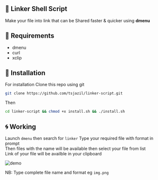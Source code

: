## 🌟 Linker Shell Script

Make your file into link that can be Shared faster & quicker using **dmenu**

📎 Requirements
--
- dmenu
- curl
- xclip

🚀 Installation 
--
For installation Clone this repo using git

```sh
git clone https://github.com/tsjazil/linker-script.git
```
Then 
```sh
cd linker-script && chmod +x install.sh && ./install.sh
```
🌀 Working 
--
Launch `dmenu` then search for `linker`  Type your required file with format in prompt <br>
Then files with the name will be available then select your file from list <br>
Link of your file will be availble in your clipboard <br>

![demo](https://raw.githubusercontent.com/tsjazil/linker-script/master/assets/arch.GIF)

NB: Type complete file name and format eg `img.png`
